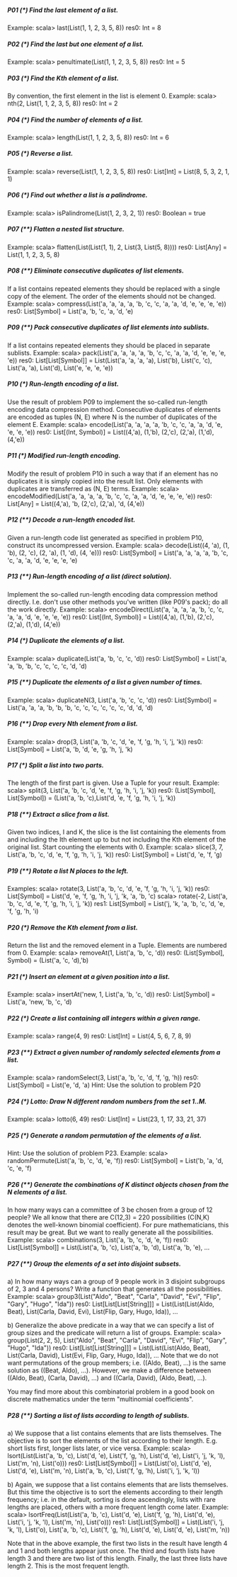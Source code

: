 
##### P01 (*) Find the last element of a list.
Example:
scala> last(List(1, 1, 2, 3, 5, 8))
res0: Int = 8

##### P02 (*) Find the last but one element of a list.
Example:
scala> penultimate(List(1, 1, 2, 3, 5, 8))
res0: Int = 5

##### P03 (*) Find the Kth element of a list.
By convention, the first element in the list is element 0.
Example:
scala> nth(2, List(1, 1, 2, 3, 5, 8))
res0: Int = 2

##### P04 (*) Find the number of elements of a list.
Example:
scala> length(List(1, 1, 2, 3, 5, 8))
res0: Int = 6

##### P05 (*) Reverse a list.
Example:
scala> reverse(List(1, 1, 2, 3, 5, 8))
res0: List[Int] = List(8, 5, 3, 2, 1, 1)

##### P06 (*) Find out whether a list is a palindrome.
Example:
scala> isPalindrome(List(1, 2, 3, 2, 1))
res0: Boolean = true

##### P07 (**) Flatten a nested list structure.
Example:
scala> flatten(List(List(1, 1), 2, List(3, List(5, 8))))
res0: List[Any] = List(1, 1, 2, 3, 5, 8)

##### P08 (**) Eliminate consecutive duplicates of list elements.
If a list contains repeated elements they should be replaced with a single copy of the element. The order of the elements should not be changed.
Example:
scala> compress(List('a, 'a, 'a, 'a, 'b, 'c, 'c, 'a, 'a, 'd, 'e, 'e, 'e, 'e))
res0: List[Symbol] = List('a, 'b, 'c, 'a, 'd, 'e)

##### P09 (**) Pack consecutive duplicates of list elements into sublists.
If a list contains repeated elements they should be placed in separate sublists.
Example:
scala> pack(List('a, 'a, 'a, 'a, 'b, 'c, 'c, 'a, 'a, 'd, 'e, 'e, 'e, 'e))
res0: List[List[Symbol]] = List(List('a, 'a, 'a, 'a), List('b), List('c, 'c), List('a, 'a), List('d), List('e, 'e, 'e, 'e))

##### P10 (*) Run-length encoding of a list.
Use the result of problem P09 to implement the so-called run-length encoding data compression method. 
Consecutive duplicates of elements are encoded as tuples (N, E) where N is the number of duplicates of the element E.
Example:
scala> encode(List('a, 'a, 'a, 'a, 'b, 'c, 'c, 'a, 'a, 'd, 'e, 'e, 'e, 'e))
res0: List[(Int, Symbol)] = List((4,'a), (1,'b), (2,'c), (2,'a), (1,'d), (4,'e))

##### P11 (*) Modified run-length encoding.
Modify the result of problem P10 in such a way that if an element has no duplicates it is simply copied into the result list. 
Only elements with duplicates are transferred as (N, E) terms.
Example:
scala> encodeModified(List('a, 'a, 'a, 'a, 'b, 'c, 'c, 'a, 'a, 'd, 'e, 'e, 'e, 'e))
res0: List[Any] = List((4,'a), 'b, (2,'c), (2,'a), 'd, (4,'e))

##### P12 (**) Decode a run-length encoded list.
Given a run-length code list generated as specified in problem P10, construct its uncompressed version.
Example:
scala> decode(List((4, 'a), (1, 'b), (2, 'c), (2, 'a), (1, 'd), (4, 'e)))
res0: List[Symbol] = List('a, 'a, 'a, 'a, 'b, 'c, 'c, 'a, 'a, 'd, 'e, 'e, 'e, 'e)

##### P13 (**) Run-length encoding of a list (direct solution).
Implement the so-called run-length encoding data compression method directly. I.e. don't use other methods you've written (like P09's pack); do all the work directly.
Example:
scala> encodeDirect(List('a, 'a, 'a, 'a, 'b, 'c, 'c, 'a, 'a, 'd, 'e, 'e, 'e, 'e))
res0: List[(Int, Symbol)] = List((4,'a), (1,'b), (2,'c), (2,'a), (1,'d), (4,'e))

##### P14 (*) Duplicate the elements of a list.
Example:
scala> duplicate(List('a, 'b, 'c, 'c, 'd))
res0: List[Symbol] = List('a, 'a, 'b, 'b, 'c, 'c, 'c, 'c, 'd, 'd)

##### P15 (**) Duplicate the elements of a list a given number of times.
Example:
scala> duplicateN(3, List('a, 'b, 'c, 'c, 'd))
res0: List[Symbol] = List('a, 'a, 'a, 'b, 'b, 'b, 'c, 'c, 'c, 'c, 'c, 'c, 'd, 'd, 'd)

##### P16 (**) Drop every Nth element from a list.
Example:
scala> drop(3, List('a, 'b, 'c, 'd, 'e, 'f, 'g, 'h, 'i, 'j, 'k))
res0: List[Symbol] = List('a, 'b, 'd, 'e, 'g, 'h, 'j, 'k)

##### P17 (*) Split a list into two parts.
The length of the first part is given. Use a Tuple for your result.
Example:
scala> split(3, List('a, 'b, 'c, 'd, 'e, 'f, 'g, 'h, 'i, 'j, 'k))
res0: (List[Symbol], List[Symbol]) = (List('a, 'b, 'c),List('d, 'e, 'f, 'g, 'h, 'i, 'j, 'k))

##### P18 (**) Extract a slice from a list.
Given two indices, I and K, the slice is the list containing the elements from and including the Ith element up to but not including the Kth element of the original list. 
Start counting the elements with 0.
Example:
scala> slice(3, 7, List('a, 'b, 'c, 'd, 'e, 'f, 'g, 'h, 'i, 'j, 'k))
res0: List[Symbol] = List('d, 'e, 'f, 'g)

##### P19 (**) Rotate a list N places to the left.
Examples:
scala> rotate(3, List('a, 'b, 'c, 'd, 'e, 'f, 'g, 'h, 'i, 'j, 'k))
res0: List[Symbol] = List('d, 'e, 'f, 'g, 'h, 'i, 'j, 'k, 'a, 'b, 'c)
scala> rotate(-2, List('a, 'b, 'c, 'd, 'e, 'f, 'g, 'h, 'i, 'j, 'k))
res1: List[Symbol] = List('j, 'k, 'a, 'b, 'c, 'd, 'e, 'f, 'g, 'h, 'i)

##### P20 (*) Remove the Kth element from a list.
Return the list and the removed element in a Tuple. Elements are numbered from 0.
Example:
scala> removeAt(1, List('a, 'b, 'c, 'd))
res0: (List[Symbol], Symbol) = (List('a, 'c, 'd),'b)

##### P21 (*) Insert an element at a given position into a list.
Example:
scala> insertAt('new, 1, List('a, 'b, 'c, 'd))
res0: List[Symbol] = List('a, 'new, 'b, 'c, 'd)

##### P22 (*) Create a list containing all integers within a given range.
Example:
scala> range(4, 9)
res0: List[Int] = List(4, 5, 6, 7, 8, 9)

##### P23 (**) Extract a given number of randomly selected elements from a list.
Example:
scala> randomSelect(3, List('a, 'b, 'c, 'd, 'f, 'g, 'h))
res0: List[Symbol] = List('e, 'd, 'a)
Hint: Use the solution to problem P20

##### P24 (*) Lotto: Draw N different random numbers from the set 1..M.
Example:
scala> lotto(6, 49)
res0: List[Int] = List(23, 1, 17, 33, 21, 37)

##### P25 (*) Generate a random permutation of the elements of a list.
Hint: Use the solution of problem P23.
Example:
scala> randomPermute(List('a, 'b, 'c, 'd, 'e, 'f))
res0: List[Symbol] = List('b, 'a, 'd, 'c, 'e, 'f)

##### P26 (**) Generate the combinations of K distinct objects chosen from the N elements of a list.
In how many ways can a committee of 3 be chosen from a group of 12 people? We all know that there are C(12,3) = 220 possibilities 
(C(N,K) denotes the well-known binomial coefficient). For pure mathematicians, this result may be great. But we want to really generate all the possibilities.
Example:
scala> combinations(3, List('a, 'b, 'c, 'd, 'e, 'f))
res0: List[List[Symbol]] = List(List('a, 'b, 'c), List('a, 'b, 'd), List('a, 'b, 'e), ...

##### P27 (**) Group the elements of a set into disjoint subsets.
a) In how many ways can a group of 9 people work in 3 disjoint subgroups of 2, 3 and 4 persons? Write a function that generates all the possibilities.
Example:
scala> group3(List("Aldo", "Beat", "Carla", "David", "Evi", "Flip", "Gary", "Hugo", "Ida"))
res0: List[List[List[String]]] = List(List(List(Aldo, Beat), List(Carla, David, Evi), List(Flip, Gary, Hugo, Ida)), ...

b) Generalize the above predicate in a way that we can specify a list of group sizes and the predicate will return a list of groups.
Example:
scala> group(List(2, 2, 5), List("Aldo", "Beat", "Carla", "David", "Evi", "Flip", "Gary", "Hugo", "Ida"))
res0: List[List[List[String]]] = List(List(List(Aldo, Beat), List(Carla, David), List(Evi, Flip, Gary, Hugo, Ida)), ...
Note that we do not want permutations of the group members; i.e. ((Aldo, Beat), ...) is the same solution as ((Beat, Aldo), ...). 
However, we make a difference between ((Aldo, Beat), (Carla, David), ...) and ((Carla, David), (Aldo, Beat), ...).

You may find more about this combinatorial problem in a good book on discrete mathematics under the term "multinomial coefficients".

##### P28 (**) Sorting a list of lists according to length of sublists.
a) We suppose that a list contains elements that are lists themselves. The objective is to sort the elements of the list 
according to their length. E.g. short lists first, longer lists later, or vice versa.
Example:
scala> lsort(List(List('a, 'b, 'c), List('d, 'e), List('f, 'g, 'h), List('d, 'e), List('i, 'j, 'k, 'l), List('m, 'n), List('o)))
res0: List[List[Symbol]] = List(List('o), List('d, 'e), List('d, 'e), List('m, 'n), List('a, 'b, 'c), List('f, 'g, 'h), List('i, 'j, 'k, 'l))

b) Again, we suppose that a list contains elements that are lists themselves. But this time the objective is to sort the elements according to 
their length frequency; i.e. in the default, sorting is done ascendingly, lists with rare lengths are placed, others with a more frequent length come later.
Example:
scala> lsortFreq(List(List('a, 'b, 'c), List('d, 'e), List('f, 'g, 'h), List('d, 'e), List('i, 'j, 'k, 'l), List('m, 'n), List('o)))
res1: List[List[Symbol]] = List(List('i, 'j, 'k, 'l), List('o), List('a, 'b, 'c), List('f, 'g, 'h), List('d, 'e), List('d, 'e), List('m, 'n))

Note that in the above example, the first two lists in the result have length 4 and 1 and both lengths appear just once. 
The third and fourth lists have length 3 and there are two list of this length. Finally, the last three lists have length 2. This is the most frequent length.

